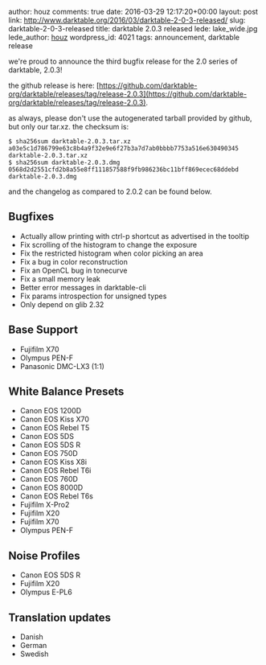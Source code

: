 author: houz
comments: true
date: 2016-03-29 12:17:20+00:00
layout: post
link: http://www.darktable.org/2016/03/darktable-2-0-3-released/
slug: darktable-2-0-3-released
title: darktable 2.0.3 released
lede: lake_wide.jpg
lede_author: <a href="https://houz.org/">houz</a>
wordpress_id: 4021
tags: announcement, darktable release

we're proud to announce the third bugfix release for the 2.0 series of darktable, 2.0.3!

the github release is here: [https://github.com/darktable-org/darktable/releases/tag/release-2.0.3](https://github.com/darktable-org/darktable/releases/tag/release-2.0.3).

as always, please don't use the autogenerated tarball provided by github, but only our tar.xz. the checksum is:

    $ sha256sum darktable-2.0.3.tar.xz
    a03e5c1d786799e63c8b4a9f32e9e6f27b3a7d7ab0bbbb7753a516e630490345  darktable-2.0.3.tar.xz
    $ sha256sum darktable-2.0.3.dmg
    0568d2d2551cfd2b8a55e8ff111857588f9fb986236bc11bff869ecec68ddebd  darktable-2.0.3.dmg

and the changelog as compared to 2.0.2 can be found below.

## Bugfixes

* Actually allow printing with ctrl-p shortcut as advertised in the tooltip
* Fix scrolling of the histogram to change the exposure
* Fix the restricted histogram when color picking an area
* Fix a bug in color reconstruction
* Fix an OpenCL bug in tonecurve
* Fix a small memory leak
* Better error messages in darktable-cli
* Fix params introspection for unsigned types
* Only depend on glib 2.32

## Base Support

* Fujifilm X70
* Olympus PEN-F
* Panasonic DMC-LX3 (1:1)

## White Balance Presets

* Canon EOS 1200D
* Canon EOS Kiss X70
* Canon EOS Rebel T5
* Canon EOS 5DS
* Canon EOS 5DS R
* Canon EOS 750D
* Canon EOS Kiss X8i
* Canon EOS Rebel T6i
* Canon EOS 760D
* Canon EOS 8000D
* Canon EOS Rebel T6s
* Fujifilm X-Pro2
* Fujifilm X20
* Fujifilm X70
* Olympus PEN-F

## Noise Profiles

* Canon EOS 5DS R
* Fujifilm X20
* Olympus E-PL6

## Translation updates

* Danish
* German
* Swedish
